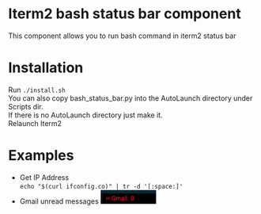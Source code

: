 # Iterm2 bash status bar component
This component allows you to run bash command in iterm2 status bar

# Installation
Run `./install.sh`  
You can also copy bash_status_bar.py into the AutoLaunch directory under Scripts dir.  
If there is no AutoLaunch directory just make it.  
Relaunch Iterm2  

# Examples
- Get IP Address  
`echo "$(curl ifconfig.co)" | tr -d '[:space:]'`
- Gmail unread messages
![alt text](https://raw.githubusercontent.com/mbrostami/iterm2-bashStatusBar/master/images/gmail.png)

